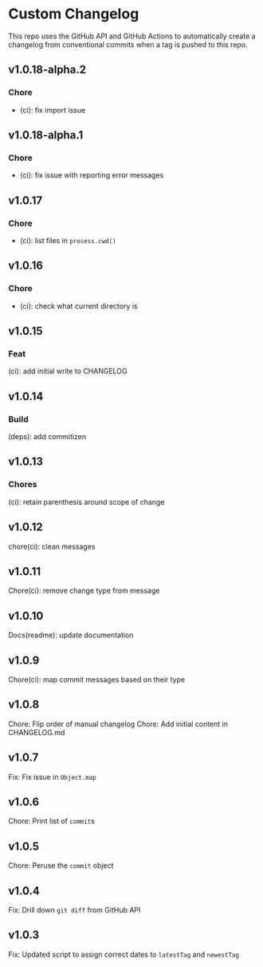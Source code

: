# Custom Changelog

This repo uses the GitHub API and GitHub Actions to automatically create a changelog from conventional commits when a tag is pushed to this repo.

## v1.0.18-alpha.2

### Chore

- (ci): fix import issue

## v1.0.18-alpha.1

### Chore

- (ci): fix issue with reporting error messages

## v1.0.17

### Chore

- (ci): list files in `process.cwd()`

## v1.0.16

### Chore

- (ci): check what current directory is

## v1.0.15

### Feat

(ci): add initial write to CHANGELOG

## v1.0.14

### Build

(deps): add commitizen

## v1.0.13

### Chores

(ci): retain parenthesis around scope of change

## v1.0.12

chore(ci): clean messages

## v1.0.11

Chore(ci): remove change type from message

## v1.0.10

Docs(readme): update documentation

## v1.0.9

Chore(ci): map commit messages based on their type

## v1.0.8

Chore: Flip order of manual changelog
Chore: Add initial content in CHANGELOG.md

## v1.0.7

Fix: Fix issue in `Object.map`

## v1.0.6

Chore: Print list of `commit`s

## v1.0.5

Chore: Peruse the `commit` object

## v1.0.4

Fix: Drill down `git diff` from GitHub API

## v1.0.3

Fix: Updated script to assign correct dates to `latestTag` and `newestTag`
